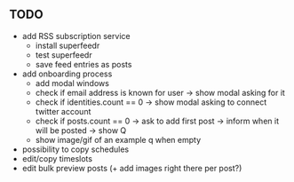 ## TODO

- add RSS subscription service
  - install superfeedr
  - test superfeedr
  - save feed entries as posts
- add onboarding process
  - add modal windows
  - check if email address is known for user -> show modal asking for it
  - check if identities.count == 0 -> show modal asking to connect twitter account
  - check if posts.count == 0 -> ask to add first post -> inform when it will be posted -> show Q
  - show image/gif of an example q when empty
- possibility to copy schedules
- edit/copy timeslots
- edit bulk preview posts (+ add images right there per post?)
